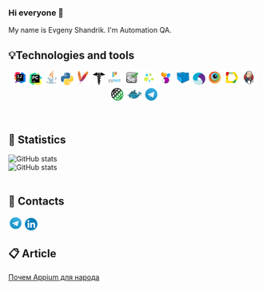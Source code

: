 ### Hi everyone 👋 
My name is Evgeny Shandrik. I'm Automation QA.
<br/>

## 💡Technologies and tools 
<p align="center">
<img width="6%" title="IntelliJ IDEA" src="logo/intellij.svg">
<img width="5%" title="PyCharm" src="logo/pc.png">
<img width="6%" title="Java" src="logo/java.svg">
<img width="5%" title="Python" src="logo/python.png">
<img width="6%" title="Maven" src="logo/maven.png">
<img width="5%" title="Requests" src="logo/requests.png">
<img width="6%" title="Pytest" src="logo/pytest.png">
<img width="6%" title="Selenium" src="logo/selenium.svg">
<img width="6%" title="Selene" src="logo/selene.png">
<img width="6%" title="Selenide" src="logo/selenide.svg">
<img width="6%" title="Selenoid" src="logo/Selenoid.svg">
<img width=5%" title="Appium" src="logo/appium.svg">    
<img width="6%" title="BrowserStack" src="logo/browserstack.svg">    
<img width="6%" title="Allure Report" src="logo/allure.svg">
<img width="6%" title="Jenkins" src="logo/jenkins.svg">
<img width="6%" title="RestAssured" src="logo/restassured.svg">
<img width="6%" title="Docker" src="logo/docker.svg">
<img width="6%" title="Telegram" src="logo/tg.svg">
</p>
<br/>
                                                  
## 🚀 Statistics 
![GitHub stats](https://github-readme-stats.vercel.app/api?username=evgenyshandrik&show_icons=true&count_private=true&include_all_commits=true)
<br/>
![GitHub stats](https://github-readme-stats.vercel.app/api/top-langs/?username=evgenyshandrik&hide=html&layout=compact)
<br/>
<br/>
                                                  
## 📱 Contacts
<a href="https://t.me/evgeny_shandrik" target="blank"><img width="5.7%" title="Telegram" src="logo/tg.svg"></a>
<a href="https://www.linkedin.com/in/evgeny-shandrik/" target="blank"><img width="5%" title="LinkedIn" src="logo/linkedin.png"></a>

## 📋 Article 
<a href="https://habr.com/ru/post/488482/" target="blank" title="appium" src="https://cdn.worldvectorlogo.com/logos/appium.svg">Почем Appium для народа</a>

